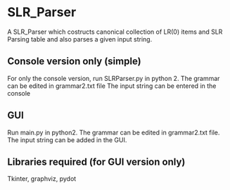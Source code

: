 # SLR_Parser
A SLR_Parser which costructs canonical collection of LR(0) items and SLR Parsing table and also parses a given input string. 

## Console version only (simple)
For only the console version, run SLRParser.py in python 2. 
The grammar can be edited in grammar2.txt file
The input string can be entered in the console

## GUI
Run main.py in python2. The grammar can be edited in grammar2.txt file. The input string can be added in the GUI. 

## Libraries required (for GUI version only)
Tkinter, graphviz, pydot


